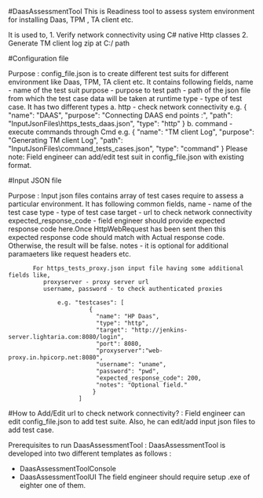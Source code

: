 #DaasAssessmentTool 
This is Readiness tool to assess system environment for installing Daas, TPM , TA client etc.

It is used to, 
	       1. Verify network connectivity using C# native Http classes
               2. Generate TM client log zip at C:/ path

#Configuration file

Purpose : config_file.json is to create different test suits for different environment like Daas, TPM, TA client etc. 
It contains following fields, 
	name - name of the test suit 
	purpose - purpose to test 
	path - path of the json file from which the test case data will be taken at runtime 
	type - type of test case. It has two different types 
		a. http - check network connectivity 
		e.g. { "name": "DAAS", "purpose": "Connecting DAAS end points :", "path": "InputJsonFiles\https_tests_daas.json",
		       "type": "http" } 
		b. command - execute commands through Cmd 
		e.g. { "name": "TM client Log", "purpose": "Generating TM client Log", "path": "InputJsonFiles\command_tests_cases.json",
                       "type": "command" } 
		Please note: Field engineer can add/edit test suit in config_file.json with existing format.
 
#Input JSON file 

 Purpose : Input json files contains array of test cases require to assess a particular environment.
           It has following common fields,
              name - name of the test case
              type - type of test case
              target - url to check network connectivity
              expected_response_code - field engineer should provide expected response code here.Once HttpWebRequest has been sent then                                        this expected response code should match with Actual response code. Otherwise, the result will be                                        false.
              notes - it is optional for additional paramaeters like request headers etc.
 
           For https_tests_proxy.json input file having some additional fields like,
              proxyserver - proxy server url
              username, password - to check authenticated proxies
	
                  e.g. "testcases": [
	                       {
		                     "name": "HP Daas",
		                     "type": "http",
		                     "target": "http://jenkins-server.lightaria.com:8080/login",      
		                     "port": 8080,
		                     "proxyserver":"web-proxy.in.hpicorp.net:8080",
		                     "username": "uname",
		                     "password": "pwd",
		                     "expected_response_code": 200,
		                     "notes": "Optional field."
		                    }
		                ]

#How to Add/Edit url to check network connectivity? :
 Field engineer can edit config_file.json to add test suite. Also, he can edit/add input json files to add test case.

Prerequisites to run DaasAssessmentTool :
  DaasAssessmentTool is developed into two different templates as follows :
   - DaasAssessmentToolConsole 
   - DaasAssessmentToolUI 
   The field engineer should require setup .exe of eighter one of them.

